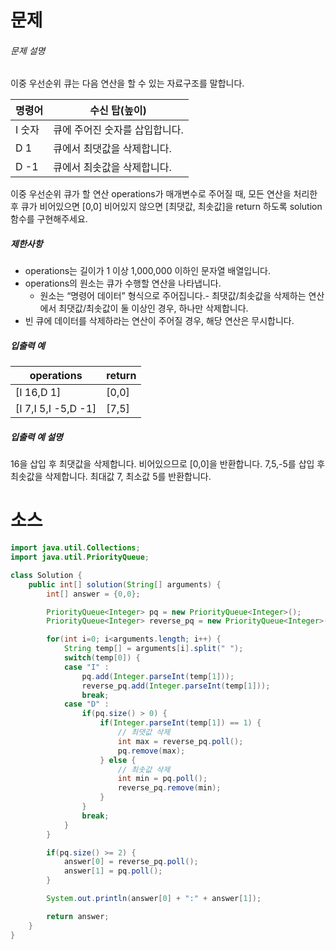 # 문제

###### 문제 설명

이중 우선순위 큐는 다음 연산을 할 수 있는 자료구조를 말합니다.

| 명령어 | 수신 탑(높이)                  |
| ------ | ------------------------------ |
| I 숫자 | 큐에 주어진 숫자를 삽입합니다. |
| D 1    | 큐에서 최댓값을 삭제합니다.    |
| D -1   | 큐에서 최솟값을 삭제합니다.    |

이중 우선순위 큐가 할 연산 operations가 매개변수로 주어질 때, 모든 연산을 처리한 후 큐가 비어있으면 [0,0] 비어있지 않으면 [최댓값, 최솟값]을 return 하도록 solution 함수를 구현해주세요.

##### 제한사항

- operations는 길이가 1 이상 1,000,000 이하인 문자열 배열입니다.
- operations의 원소는 큐가 수행할 연산을 나타냅니다.
  - 원소는 “명령어 데이터” 형식으로 주어집니다.- 최댓값/최솟값을 삭제하는 연산에서 최댓값/최솟값이 둘 이상인 경우, 하나만 삭제합니다.
- 빈 큐에 데이터를 삭제하라는 연산이 주어질 경우, 해당 연산은 무시합니다.

##### 입출력 예

| operations          | return |
| ------------------- | ------ |
| [I 16,D 1]          | [0,0]  |
| [I 7,I 5,I -5,D -1] | [7,5]  |

##### 입출력 예 설명

16을 삽입 후 최댓값을 삭제합니다. 비어있으므로 [0,0]을 반환합니다.
7,5,-5를 삽입 후 최솟값을 삭제합니다. 최대값 7, 최소값 5를 반환합니다.

# 소스

```java
import java.util.Collections;
import java.util.PriorityQueue;

class Solution {
    public int[] solution(String[] arguments) {
        int[] answer = {0,0};

        PriorityQueue<Integer> pq = new PriorityQueue<Integer>();
        PriorityQueue<Integer> reverse_pq = new PriorityQueue<Integer>(Collections.reverseOrder());

        for(int i=0; i<arguments.length; i++) {
            String temp[] = arguments[i].split(" ");
            switch(temp[0]) {
            case "I" : 
                pq.add(Integer.parseInt(temp[1]));
                reverse_pq.add(Integer.parseInt(temp[1]));
                break;
            case "D" :
                if(pq.size() > 0) {
                    if(Integer.parseInt(temp[1]) == 1) {
                        // 최댓값 삭제
                        int max = reverse_pq.poll();
                        pq.remove(max);
                    } else {
                        // 최솟값 삭제
                        int min = pq.poll();
                        reverse_pq.remove(min);
                    }
                }
                break;
            }
        }

        if(pq.size() >= 2) {
            answer[0] = reverse_pq.poll();
            answer[1] = pq.poll();
        }

        System.out.println(answer[0] + ":" + answer[1]);

        return answer;
    }
}
```

